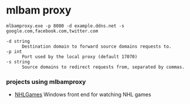 # mlbam proxy

`mlbamproxy.exe -p 8080 -d example.ddns.net -s google.com,facebook.com,twitter.com`

```
-d string
      Destination domain to forward source domains requests to.
-p int
      Port used by the local proxy (default 17070)
-s string
      Source domains to redirect requests from, separated by commas.
 ```

### projects using mlbamproxy
- [NHLGames](https://github.com/NHLGames/NHLGames) Windows front end for watching NHL games
